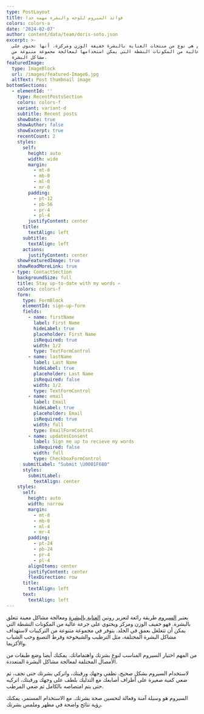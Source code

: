 ```yaml
---
type: PostLayout
title: فوائد السيروم للوجه والبشرة مهمة جدا
colors: colors-a
date: '2024-02-07'
author: content/data/team/doris-soto.json
excerpt: >-
  السيروم هي نوع من منتجات العناية بالبشرة خفيفة الوزن ومركزة. أنها تحتوي على
  جرعة عالية من المكونات النشطة التي يمكن استخدامها لمعالجة مجموعة متنوعة من
  مشاكل البشرة.
featuredImage:
  type: ImageBlock
  url: /images/featured-Image6.jpg
  altText: Post thumbnail image
bottomSections:
  - elementId: ''
    type: RecentPostsSection
    colors: colors-f
    variant: variant-d
    subtitle: Recent posts
    showDate: true
    showAuthor: false
    showExcerpt: true
    recentCount: 2
    styles:
      self:
        height: auto
        width: wide
        margin:
          - mt-0
          - mb-0
          - ml-0
          - mr-0
        padding:
          - pt-12
          - pb-56
          - pr-4
          - pl-4
        justifyContent: center
      title:
        textAlign: left
      subtitle:
        textAlign: left
      actions:
        justifyContent: center
    showFeaturedImage: true
    showReadMoreLink: true
  - type: ContactSection
    backgroundSize: full
    title: Stay up-to-date with my words ✍️
    colors: colors-f
    form:
      type: FormBlock
      elementId: sign-up-form
      fields:
        - name: firstName
          label: First Name
          hideLabel: true
          placeholder: First Name
          isRequired: true
          width: 1/2
          type: TextFormControl
        - name: lastName
          label: Last Name
          hideLabel: true
          placeholder: Last Name
          isRequired: false
          width: 1/2
          type: TextFormControl
        - name: email
          label: Email
          hideLabel: true
          placeholder: Email
          isRequired: true
          width: full
          type: EmailFormControl
        - name: updatesConsent
          label: Sign me up to recieve my words
          isRequired: false
          width: full
          type: CheckboxFormControl
      submitLabel: "Submit \U0001F680"
      styles:
        submitLabel:
          textAlign: center
    styles:
      self:
        height: auto
        width: narrow
        margin:
          - mt-0
          - mb-0
          - ml-4
          - mr-4
        padding:
          - pt-24
          - pb-24
          - pr-4
          - pl-4
        alignItems: center
        justifyContent: center
        flexDirection: row
      title:
        textAlign: left
      text:
        textAlign: left
---
```

يعتبر [السيروم](https://alchamel.net/%d9%85%d8%a7-%d9%87%d9%88-%d8%a7%d9%84%d8%b3%d9%8a%d8%b1%d9%88%d9%85/) طريقة رائعة لتعزيز روتين [العناية بالبشرة](https://alchamel.net/%d9%81%d9%88%d8%a7%d8%a6%d8%af-%d8%a7%d9%84%d9%83%d8%b1%d8%b2-%d9%84%d9%84%d8%a8%d8%b4%d8%b1%d8%a9/) ومعالجة مشاكل معينة تتعلق بالبشرة. فهو خفيف الوزن ومركز ويحتوي على جرعة عالية من المكونات النشطة التي يمكن أن تتغلغل بعمق في الجلد. يتوفر في مجموعة متنوعة من التركيبات لاستهداف مشاكل البشرة المختلفة، مثل الترطيب والشيخوخة وفرط التصبغ وحب الشباب والأكزيما.

من المهم اختيار السيروم المناسب لنوع بشرتك واهتماماتك. يمكنك أيضا وضع طبقات من الأمصال المختلفة لمعالجة مشاكل البشرة المتعددة.

لاستخدام السيروم بشكل صحيح، نظفي وجهك ورقبتك، واتركي بشرتك حتى تجف، ثم ضعي كمية صغيرة على أطراف أصابعك مع التدليك بلطف على وجهك ورقبتك، اتركيه حتى يتم امتصاصه بالكامل ثم ضعي المرطب.

السيروم هو وسيلة آمنة وفعالة لتحسين صحة بشرتك. مع الاستخدام المستمر، يمكنك رؤية نتائج واضحة في مظهر وملمس بشرتك.



